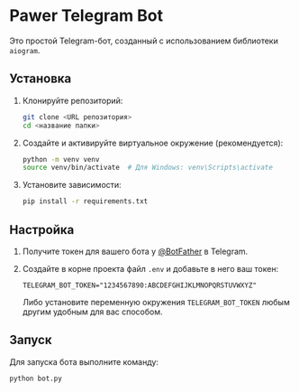 # Pawer Telegram Bot

Это простой Telegram-бот, созданный с использованием библиотеки `aiogram`.

## Установка

1.  Клонируйте репозиторий:
    ```bash
    git clone <URL репозитория>
    cd <название папки>
    ```

2.  Создайте и активируйте виртуальное окружение (рекомендуется):
    ```bash
    python -m venv venv
    source venv/bin/activate  # Для Windows: venv\Scripts\activate
    ```

3.  Установите зависимости:
    ```bash
    pip install -r requirements.txt
    ```

## Настройка

1.  Получите токен для вашего бота у [@BotFather](https://t.me/BotFather) в Telegram.

2.  Создайте в корне проекта файл `.env` и добавьте в него ваш токен:
    ```
    TELEGRAM_BOT_TOKEN="1234567890:ABCDEFGHIJKLMNOPQRSTUVWXYZ"
    ```
    Либо установите переменную окружения `TELEGRAM_BOT_TOKEN` любым другим удобным для вас способом.

## Запуск

Для запуска бота выполните команду:
```bash
python bot.py
```